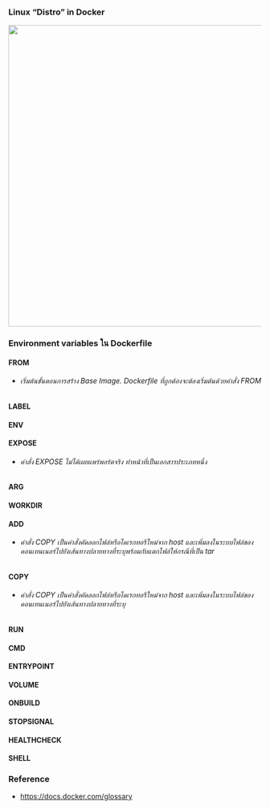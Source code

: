 ### Linux “Distro” in Docker

<p align="center">
  <img src="https://user-images.githubusercontent.com/15135199/114679645-8fb91b80-9d36-11eb-8137-d698ed262333.JPG" width="600">
</p>

### Environment variables ใน Dockerfile

#### FROM

 - ###### เริ่มต้นขั้นตอนการสร้าง  Base Image. Dockerfile ที่ถูกต้องจะต้องเริ่มต้นด้วยคำสั่ง FROM

#### LABEL

#### ENV

#### EXPOSE

- ###### คำสั่ง EXPOSE ไม่ได้เผยแพร่พอร์ตจริง ทำหน้าที่เป็นเอกสารประเภทหนึ่ง

#### ARG

#### WORKDIR

#### ADD

- ###### คำสั่ง COPY เป็นคำสั่งคัดลอกไฟล์หรือไดเรกทอรีใหม่จาก host และเพิ่มลงในระบบไฟล์ของคอนเทนเนอร์ไปยังเส้นทางปลายทางที่ระบุพร้อมกับแตกไฟล์ให้กรณีที่เป็น tar

#### COPY

- ###### คำสั่ง COPY เป็นคำสั่งคัดลอกไฟล์หรือไดเรกทอรีใหม่จาก host และเพิ่มลงในระบบไฟล์ของคอนเทนเนอร์ไปยังเส้นทางปลายทางที่ระบุ

#### RUN

#### CMD

#### ENTRYPOINT

#### VOLUME

#### ONBUILD

#### STOPSIGNAL

#### HEALTHCHECK

#### SHELL





### Reference

- https://docs.docker.com/glossary
